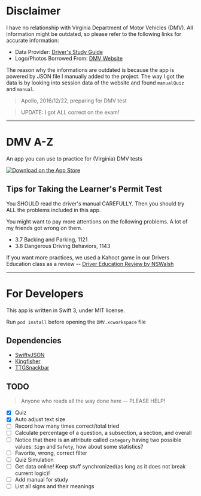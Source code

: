 # Disclaimer

I have no relationship with Virginia Department of Motor Vehicles (DMV). All information might be outdated, so please refer to the following links for accurate information:

- Data Provider: [Driver's Study Guide](https://www.dmv.virginia.gov/dmv-manuals/#/sections/manual/1)
- Logo/Photos Borrowed From: [DMV Website](https://www.dmv.virginia.gov/#/)

The reason why the informations are outdated is because the app is powered by JSON file I manually added to the project. The way I got the data is by looking into session data of the website and found `manualQuiz` and `manual`. 

> Apollo, 2016/12/22, preparing for DMV test

> UPDATE: I got ALL correct on the exam!

---

# DMV A-Z

An app you can use to practice for (Virginia) DMV tests

[![Download on the App Store](https://devimages.apple.com.edgekey.net/app-store/marketing/guidelines/images/badge-download-on-the-app-store.svg)](https://itunes.apple.com/us/app/azdmv/id1193281712)

## Tips for Taking the Learner's Permit Test

You SHOULD read the driver's manual CAREFULLY. Then you should try ALL the problems included in this app. 

You might want to pay more attentions on the following problems. A lot of my friends got wrong on them.

- 3.7 Backing and Parking, 1121
- 3.8 Dangerous Driving Behaviors, 1143

If you want more practices, we used a Kahoot game in our Drivers Education class as a review -- [Driver Education Review by NSWalsh](https://play.kahoot.it/#/k/5e087226-a672-426e-b561-59f7d9f237ef/intro)

---

# For Developers

This app is written in Swift 3, under MIT license.

Run `pod install` before opening the `DMV.xcworkspace` file

## Dependencies

- [SwiftyJSON](https://github.com/SwiftyJSON/SwiftyJSON)
- [Kingfisher](https://github.com/onevcat/Kingfisher)
- [TTGSnackbar](https://github.com/zekunyan/TTGSnackbar)

## TODO 

> Anyone who reads all the way done here -- PLEASE HELP! 

- [x] Quiz
- [x] Auto adjust text size
- [ ] Record how many times correct/total tried
- [ ] Calculate percentage of a question, a subsection, a section, and overall
- [ ] Notice that there is an attribute called `category` having two possible values: `Sign` and `Safety`, how about some statistics?
- [ ] Favorite, wrong, correct filter
- [ ] Quiz Simulation
- [ ] Get data online! Keep stuff synchronized(as long as it does not break current logic)!
- [ ] Add manual for study
- [ ] List all signs and their meanings
